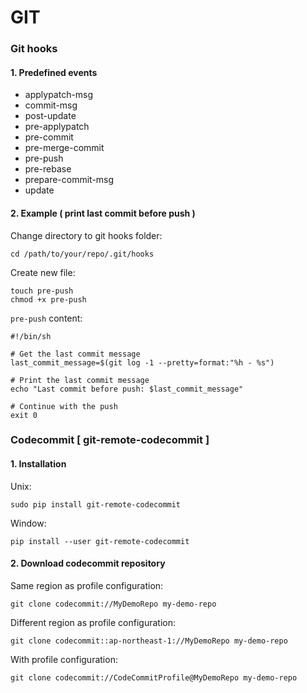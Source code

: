 # GIT

### Git hooks
#### 1. Predefined events
* applypatch-msg
* commit-msg
* post-update
* pre-applypatch
* pre-commit
* pre-merge-commit
* pre-push
* pre-rebase
* prepare-commit-msg
* update

#### 2. Example ( print last commit before push )
Change directory to git hooks folder:
```
cd /path/to/your/repo/.git/hooks
```

Create new file:
```
touch pre-push
chmod +x pre-push
```

`pre-push` content:
```
#!/bin/sh

# Get the last commit message
last_commit_message=$(git log -1 --pretty=format:"%h - %s")

# Print the last commit message
echo "Last commit before push: $last_commit_message"

# Continue with the push
exit 0
```

### Codecommit [ git-remote-codecommit ]
#### 1. Installation
Unix:
```
sudo pip install git-remote-codecommit
```

Window:
```
pip install --user git-remote-codecommit
```
 
#### 2. Download codecommit repository
Same region as profile configuration:
```
git clone codecommit://MyDemoRepo my-demo-repo
```

Different region as profile configuration:
```
git clone codecommit::ap-northeast-1://MyDemoRepo my-demo-repo
```

With profile configuration:
```
git clone codecommit://CodeCommitProfile@MyDemoRepo my-demo-repo
```
